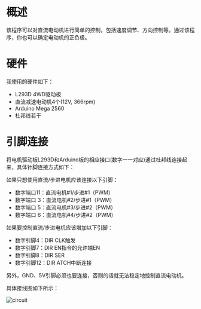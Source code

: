 # 概述

该程序可以对直流电动机进行简单的控制，包括速度调节、方向控制等。通过该程序，你也可以确定电动机的正负极。
# 硬件

我使用的硬件如下：

- L293D 4WD驱动板
- 直流减速电动机4个(12V, 366rpm)
- Arduino Mega 2560
- 杜邦线若干

# 引脚连接

将电机驱动板L293D和Arduino板的相应接口(数字一一对应)通过杜邦线连接起来，具体针脚连接方式如下：

如果只想使用直流/步进电机应该连接以下引脚：

- 数字端口11：直流电机#1/步进#1（PWM）
- 数字端口 3：直流电机#2/步进#1（PWM）
- 数字端口 5：直流电机#3/步进#2（PWM）
- 数字端口 6：直流电机#4/步进#2（PWM）

如果要控制直流/步进电机应该增加以下引脚：

- 数字引脚4：DIR CLK触发
- 数字引脚7：DIR EN指令的允许端EN
- 数字引脚8：DIR SER
- 数字引脚12：DIR ATCH中断连接

另外，GND、5V引脚必须也要连接，否则的话就无法稳定地控制直流电动机。

具体接线图如下所示：

![circuit](https://github.com/Sunlcy/Test_DC_motor/blob/master/Test_DC_motor/circuit_diagram/L293D_bb.png)
